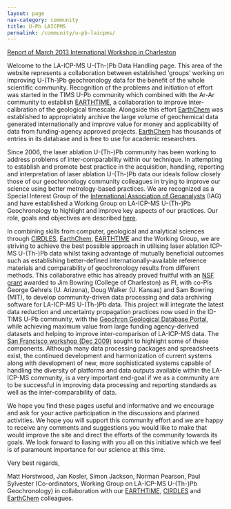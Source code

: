 ```yaml
---
layout: page
nav-category: community
title: U-Pb LAICPMS
permalink: /community/u-pb-laicpms/
---
```

[Report of March 2013 International Workshop in Charleston](../../assets/documents/LAICPMS_2013WorkshopReport.pdf)

Welcome to the LA-ICP-MS U-(Th-)Pb Data Handling page. This area of the website represents a collaboration between established ‘groups’ working on improving U-(Th-)Pb geochronology data for the benefit of the whole scientific community. 
Recognition of the problems and initiation of effort was started in the TIMS U-Pb community which combined with the Ar-Ar community to establish <a href="http://www.earth-time.org" target="_blank">EARTHTIME</a>, a collaboration to improve 
inter-calibration of the geological timescale. Alongside this effort <a href="http://www.earthchem.org" target="_blank">EarthChem</a> was established to appropriately archive the large volume of geochemical data generated internationally 
and improve value for money and applicability of data from funding-agency approved projects. <a href="http://www.earthchem.org" target="_blank">EarthChem</a> has thousands of entries in its database and is free to use for academic researchers.

Since 2006, the laser ablation U-(Th-)Pb community has been working to address problems of inter-comparability within our technique. In attempting to establish and promote best practice in the acquisition, 
handling, reporting and interpretation of laser ablation U-(Th-)Pb data our ideals follow closely those of our geochronology community colleagues in trying to improve our science using better metrology-based practices. 
We are recognized as a Special Interest Group of the <a href="http://www.geoanalyst.org/" target="_blank">International Association of Geoanalysts</a> (IAG) and have established a 
Working Group on LA-ICP-MS U-(Th-)Pb Geochronology to highlight and improve key aspects of our practices. 
Our role, goals and objectives are described [here](http://www.elementsmagazine.org/archives/e5_4/e5_4_sn_iag.pdf).

In combining skills from computer, geological and analytical sciences through <a href="http://www.CIRDLES.org" target="_blank">CIRDLES</a>, <a href="http://www.earthchem.org" target="_blank">EarthChem</a>, 
<a href="http://www.earth-time.org" target="_blank">EARTHTIME</a> and the Working Group, we are striving to achieve the best possible approach in utilising laser 
ablation ICP-MS U-(Th-)Pb data whilst taking advantage of mutually beneficial outcomes such as establishing better-defined internationally-available reference materials and comparability of geochronology 
results from different methods. This collaborative ethic has already proved fruitful with an <a href="http://www.nsf.gov/awardsearch/showAward?AWD_ID=0930223" target="_blank">NSF grant</a>
 awarded to Jim Bowring (College of Charleston) as PI, with co-PIs George Gehrels (U. Arizona), Doug Walker (U. Kansas) and Sam Bowring (MIT), to develop community-driven data processing and data 
archiving software for LA-ICP-MS U-(Th-)Pb data. This project will integrate the latest data reduction and uncertainty propagation practices now used in the ID-TIMS U-Pb community, 
with the <a href="http://www.geochronportal.org/" target="_blank">Geochron Geological Database Portal</a>, while achieving maximum value from large funding agency-derived datasets and helping to improve inter-comparison of LA-ICP-MS data. 
The <a href="http://onlinelibrary.wiley.com/doi/10.1029/2010EO280003/abstract" target="_blank">San Francisco workshop (Dec 2009)</a> sought to highlight some of these components. Although many data processing packages and spreadsheets exist, 
the continued development and harmonization of current systems along with 
development of new, more sophisticated systems capable of handling the diversity of platforms and data outputs available within the LA-ICP-MS community, is a very important end-goal if we as a community are to be 
successful in improving data processing and reporting standards as well as the inter-comparability of data.

We hope you find these pages useful and informative and we encourage and ask for your active participation in the discussions and planned activities. We hope you will support this community effort and we are happy to receive any comments and suggestions you would like to make that would improve the site and direct the efforts of the community towards its goals. We look forward to liasing with you all on this initiative which we feel is of paramount importance for our science at this time.

Very best regards,

Matt Horstwood, Jan Kosler, Simon Jackson, Norman Pearson, Paul Sylvester
(Co-ordinators, Working Group on LA-ICP-MS U-(Th-)Pb Geochronology)
in collaboration with our <a href="http://www.earth-time.org" target="_blank">EARTHTIME</a>, <a href="http://www.CIRDLES.org" target="_blank">CIRDLES</a> and <a href="http://www.earthchem.org" target="_blank">EarthChem</a> colleagues.